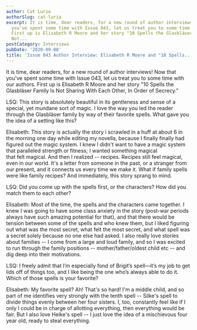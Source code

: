 ```yaml
---
author: Cat Luria
authorSlug: cat-luria
excerpt: It is time, dear readers, for a new round of author interviews! Now that
  you've spent some time with Issue 043, let us treat you to some time with our authors.
  First up is Elisabeth R Moore and her story "10 Spells the Glasbläser Family Is
  Not...
postCategory: Interviews
pubDate: '2020-09-08'
title: 'Issue 043 Author Interview: Elisabeth R Moore and "10 Spells..."'
---
```

It is time, dear readers, for a new round of author interviews! Now that you've spent some time with Issue 043, let us treat you to some time with our authors. First up is Elisabeth R Moore and her story "10 Spells the Glasbläser Family Is Not Sharing With Each Other, In Order of Secrecy."

LSQ: This story is absolutely beautiful in its gentleness and sense of a special, yet mundane sort of magic. I love the way you led the reader through the Glasblӓser family by way of their favorite spells. What gave you the idea of a setting like this?

Elisabeth: This story is actually the story i scrawled in a huff at about 6 in the morning one day while editing my novella, because I finally finally had figured out the magic system. I knew I didn't want to have a magic system that paralleled strength or fitness; I wanted something magical that felt magical. And then I realized -- recipes. Recipes still feel magical, even in our world. It's a letter from someone in the past, or a stranger from our present, and it connects us every time we make it. What if family spells were like family recipes? And immediately, this story sprang to mind.

LSQ: Did you come up with the spells first, or the characters? How did you match them to each other?

Elisabeth: Most of the time, the spells and the characters came together. I knew I was going to have some class anxiety in the story (post-war periods always have such amazing potential for that), and that there would be tension between some of the spells and who knew them, but I liked figuring out what was the most secret, what felt the most secret, and what spell was a secret solely because no one else had asked. I also really love stories about families -- I come from a large and loud family, and so I was excited to run through the family positions -- mother/father/oldest child etc -- and dig deep into their motivations.

LSQ: I freely admit that I’m especially fond of Brigit’s spell—it’s my job to get lids off of things too, and I like being the one who’s always able to do it. Which of those spells is your favorite?

Elisabeth: My favorite spell? Ah! That's so hard! I'm a middle child, and so part of me identifies very strongly with the tenth spell -- Silke's spell to divide things evenly between her four sisters. I, too, constantly feel like if I only I could be in charge of allotting everything, then everything would be fair. But I also love Heike's spell -- I just love the idea of a mischievous four year old, ready to steal everything.